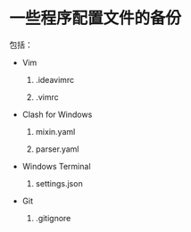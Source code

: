 # 一些程序配置文件的备份

包括：

- Vim

    1. .ideavimrc

    2. .vimrc

- Clash for Windows

    1. mixin.yaml

    2. parser.yaml

- Windows Terminal

    1. settings.json

- Git

    1. .gitignore

